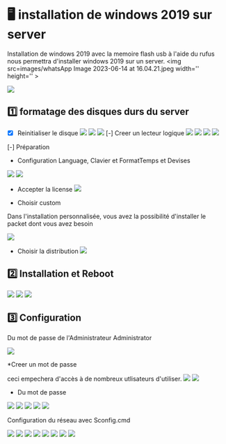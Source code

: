 # :desktop_computer: installation de windows 2019 sur server
Installation de windows 2019 avec la memoire flash usb à l'aide du rufus nous permettra d'installer windows 2019 sur un server.
</img> <img src=images/whatsApp Image 2023-06-14 at 16.04.21.jpeg width='' height='' > </img>

<img src=images/c14c542c-3396-4fab-8f34-4a7b7169cead.jpeg width='' height='' > </img>

## :one: formatage des disques durs du server

- [x] Reinitialiser le disque
</img> <img src=images/IMG_1875.jpeg width='' height='' > </img>
</img> <img src=images/IMG_1844.jpeg width='' height='' > </img>
<img src=images/7aaa7646-e6fd-4fbc-9f44-2a92051947c7.jpeg width='' height='' > </img>
[-] Creer un lecteur logique
<img src=images/db08feb8-725d-43d9-95b6-97e591cd2d7d.jpeg width='' height='' > </img>
<img src=images/c5160e42-3dee-4c22-b520-c17f9146aa92.jpeg width='' height='' > </img>
<img src=images/dd03f1b9-87ca-4a45-900c-bc7f0cc81252.jpeg width='' height='' > </img>
<img src=images/dd03f1b9-87ca-4a45-900c-bc7f0cc81252.jpeg width='' height='' > </img>

[-]  Préparation
* Configuration Language, Clavier et FormatTemps et Devises
 
</img> <img src=images/IMG_1854.jpeg width='' height='' > </img>
</img> <img src=images/IMG_1855.jpeg width='' height='' > </img>
* Accepter la license
</img> <img src=images/IMG_1858.jpeg width='' height='' > </img>

* Choisir custom
  
Dans l'installation personnalisée, vous avez la possibilité d'installer le packet dont vous avez besoin

</img> <img src=images/IMG_1859.jpeg width='' height='' > </img>

* Choisir la distribution
</img> <img src=images/IMG_1863.jpeg width='' height='' > </img>

## 2️⃣  Installation et Reboot

</img> <img src=images/IMG_1886.jpeg width='' height='' > </img>
</img> <img src=images/IMG_1885.jpeg width='' height='' > </img>
</img> <img src=images/IMG_1888.jpeg width='' height='' > </img>

## 3️⃣  Configuration

Du mot de passe de l'Administrateur Administrator

</img> <img src=images/IMG_1893.jpeg width='' height='' > </img>

*Creer un mot de passe 

ceci empechera d'accès à de nombreux utlisateurs d'utiliser.
</img> <img src=images/IMG_1894.jpeg width='' height='' > </img>
</img> <img src=images/IMG_1897.jpeg width='' height='' > </img>

* Du mot de passe 

</img> <img src=images/IMG_1899.jpeg width='' height='' > </img> 
</img> <img src=images/IMG_1900.jpeg width='' height='' > </img>
</img> <img src=images/IMG_1901.jpeg width='' height='' > </img>
</img> <img src=images/IMG_1902.jpeg width='' height='' > </img>
</img> <img src=images/IMG_1903.jpeg width='' height='' > </img>

Configuration du réseau avec Sconfig.cmd

</img> <img src=images/IMG_2067.jpeg width='' height='' > </img>
</img> <img src=images/IMG_2068.jpeg width='' height='' > </img>
</img> <img src=images/IMG_2069.jpeg width='' height='' > </img>
</img> <img src=images/IMG_2070.jpeg width='' height='' > </img>
</img> <img src=images/IMG_2071.jpeg width='' height='' > </img>
</img> <img src=images/IMG_2072.jpeg width='' height='' > </img>
</img> <img src=images/IMG_2073.jpeg width='' height='' > </img>
</img> <img src=images/IMG_2074.jpeg width='' height='' > </img>








